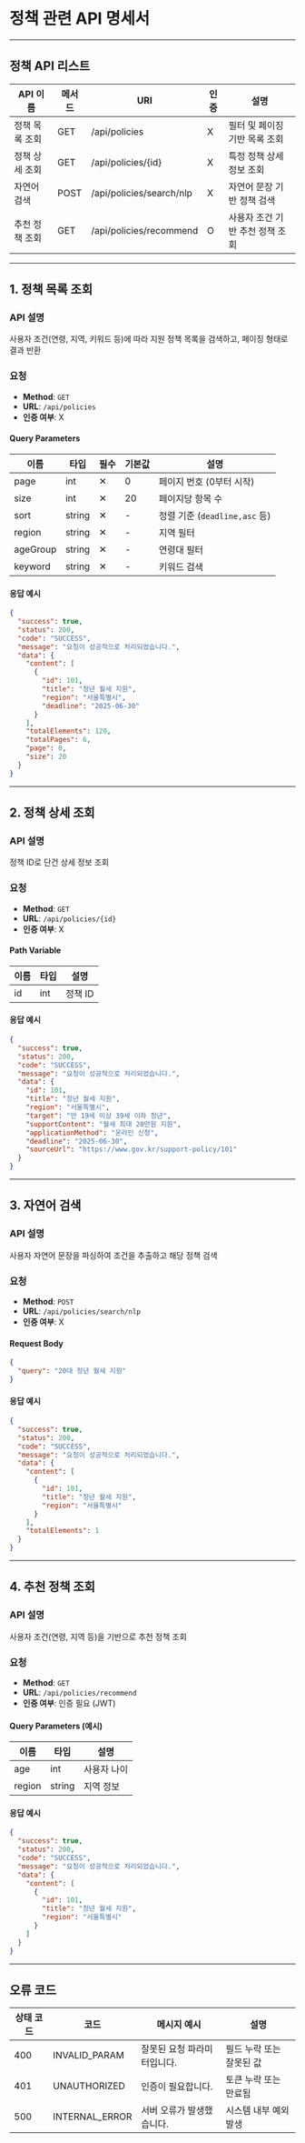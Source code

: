 # 정책 관련 API 명세서

---

## 정책 API 리스트

| API 이름         | 메서드 | URI                         | 인증 | 설명                            |
|------------------|--------|-----------------------------|----|---------------------------------|
| 정책 목록 조회    | GET    | /api/policies               | X  | 필터 및 페이징 기반 목록 조회   |
| 정책 상세 조회    | GET    | /api/policies/{id}          | X  | 특정 정책 상세 정보 조회        |
| 자연어 검색       | POST   | /api/policies/search/nlp    | X  | 자연어 문장 기반 정책 검색      |
| 추천 정책 조회    | GET    | /api/policies/recommend     | O  | 사용자 조건 기반 추천 정책 조회 |

---

## 1. 정책 목록 조회

### API 설명
사용자 조건(연령, 지역, 키워드 등)에 따라 지원 정책 목록을 검색하고, 페이징 형태로 결과 반환

### 요청
- **Method**: `GET`
- **URL**: `/api/policies`
- **인증 여부**: X

#### Query Parameters
| 이름 | 타입 | 필수 | 기본값 | 설명 |
|------|------|------|--------|------|
| page | int | ✕ | 0 | 페이지 번호 (0부터 시작) |
| size | int | ✕ | 20 | 페이지당 항목 수 |
| sort | string | ✕ | - | 정렬 기준 (`deadline,asc` 등) |
| region | string | ✕ | - | 지역 필터 |
| ageGroup | string | ✕ | - | 연령대 필터 |
| keyword | string | ✕ | - | 키워드 검색 |

#### 응답 예시
```json
{
  "success": true,
  "status": 200,
  "code": "SUCCESS",
  "message": "요청이 성공적으로 처리되었습니다.",
  "data": {
    "content": [
      {
        "id": 101,
        "title": "청년 월세 지원",
        "region": "서울특별시",
        "deadline": "2025-06-30"
      }
    ],
    "totalElements": 120,
    "totalPages": 6,
    "page": 0,
    "size": 20
  }
}
```

---

## 2. 정책 상세 조회

### API 설명
정책 ID로 단건 상세 정보 조회

### 요청
- **Method**: `GET`
- **URL**: `/api/policies/{id}`
- **인증 여부**: X

#### Path Variable
| 이름 | 타입 | 설명 |
|------|------|------|
| id | int | 정책 ID |

#### 응답 예시
```json
{
  "success": true,
  "status": 200,
  "code": "SUCCESS",
  "message": "요청이 성공적으로 처리되었습니다.",
  "data": {
    "id": 101,
    "title": "청년 월세 지원",
    "region": "서울특별시",
    "target": "만 19세 이상 39세 이하 청년",
    "supportContent": "월세 최대 20만원 지원",
    "applicationMethod": "온라인 신청",
    "deadline": "2025-06-30",
    "sourceUrl": "https://www.gov.kr/support-policy/101"
  }
}
```

---

## 3. 자연어 검색

### API 설명
사용자 자연어 문장을 파싱하여 조건을 추출하고 해당 정책 검색

### 요청
- **Method**: `POST`
- **URL**: `/api/policies/search/nlp`
- **인증 여부**: X

#### Request Body
```json
{
  "query": "20대 청년 월세 지원"
}
```

#### 응답 예시
```json
{
  "success": true,
  "status": 200,
  "code": "SUCCESS",
  "message": "요청이 성공적으로 처리되었습니다.",
  "data": {
    "content": [
      {
        "id": 101,
        "title": "청년 월세 지원",
        "region": "서울특별시"
      }
    ],
    "totalElements": 1
  }
}
```

---

## 4. 추천 정책 조회

### API 설명
사용자 조건(연령, 지역 등)을 기반으로 추천 정책 조회

### 요청
- **Method**: `GET`
- **URL**: `/api/policies/recommend`
- **인증 여부**: 인증 필요 (JWT)

#### Query Parameters (예시)
| 이름 | 타입 | 설명 |
|------|------|------|
| age | int | 사용자 나이 |
| region | string | 지역 정보 |

#### 응답 예시
```json
{
  "success": true,
  "status": 200,
  "code": "SUCCESS",
  "message": "요청이 성공적으로 처리되었습니다.",
  "data": {
    "content": [
      {
        "id": 101,
        "title": "청년 월세 지원",
        "region": "서울특별시"
      }
    ]
  }
}
```

---

## 오류 코드

| 상태 코드 | 코드           | 메시지 예시             | 설명               |
|------------|----------------|-------------------------|--------------------|
| 400        | INVALID_PARAM  | 잘못된 요청 파라미터입니다. | 필드 누락 또는 잘못된 값 |
| 401        | UNAUTHORIZED   | 인증이 필요합니다.       | 토큰 누락 또는 만료됨 |
| 500        | INTERNAL_ERROR | 서버 오류가 발생했습니다. | 시스템 내부 예외 발생 |
